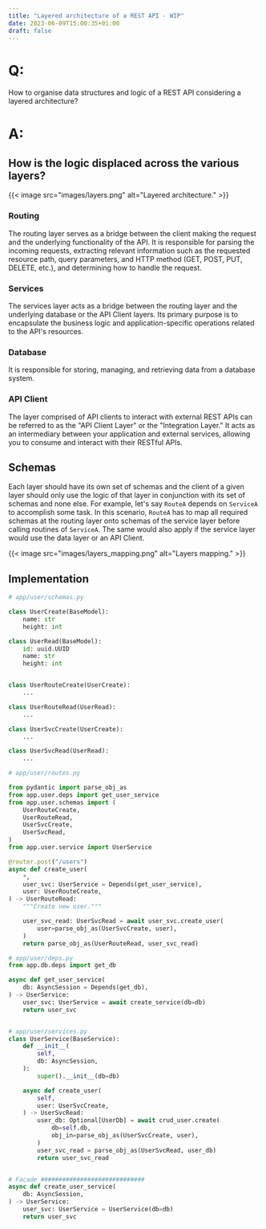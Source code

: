```yaml
---
title: "Layered architecture of a REST API - WIP"
date: 2023-06-09T15:00:35+01:00
draft: false
---
```


# Q:
How to organise data structures and logic of a REST API considering a layered architecture?

# A:

## How is the logic displaced across the various layers?

<!-- ![layered architecture](images/layers.png) -->
{{< image
src="images/layers.png"
alt="Layered architecture." >}}

### Routing

The routing layer serves as a bridge between the client making the request and the underlying functionality of the API. It is responsible for parsing the incoming requests, extracting relevant information such as the requested resource path, query parameters, and HTTP method (GET, POST, PUT, DELETE, etc.), and determining how to handle the request.

### Services

The services layer acts as a bridge between the routing layer and the underlying database or the API Client layers. Its primary purpose is to encapsulate the business logic and application-specific operations related to the API's resources.

### Database

It is responsible for storing, managing, and retrieving data from a database system.

### API Client

The layer comprised of API clients to interact with external REST APIs can be referred to as the "API Client Layer" or the "Integration Layer." It acts as an intermediary between your application and external services, allowing you to consume and interact with their RESTful APIs.

## Schemas

Each layer should have its own set of schemas and the client of a given layer should only use the logic of that layer in conjunction with its set of schemas and none else. For example, let's say `RouteA` depends on `ServiceA` to accomplish some task. In this scenario, `RouteA` has to map all required schemas at the routing layer onto schemas of the service layer before calling routines of `ServiceA`. The same would also apply if the service layer would use the data layer or an API Client.

<!-- ![Layers mapping](images/layers_mapping.png) -->
{{< image
src="images/layers_mapping.png"
alt="Layers mapping." >}}

## Implementation

``` python
# app/user/schemas.py

class UserCreate(BaseModel):
    name: str
    height: int

class UserRead(BaseModel):
    id: uuid.UUID
    name: str
    height: int


class UserRouteCreate(UserCreate):
    ...

class UserRouteRead(UserRead):
    ...

class UserSvcCreate(UserCreate):
    ...

class UserSvcRead(UserRead):
    ...

```


``` python
# app/user/routes.py

from pydantic import parse_obj_as
from app.user.deps import get_user_service
from app.user.schemas import (
    UserRouteCreate,
    UserRouteRead,
    UserSvcCreate,
    UserSvcRead,
)
from app.user.service import UserService

@router.post("/users")
async def create_user(
    *,
    user_svc: UserService = Depends(get_user_service),
    user: UserRouteCreate,
) -> UserRouteRead:
    """Create new user."""

    user_svc_read: UserSvcRead = await user_svc.create_user(
        user=parse_obj_as(UserSvcCreate, user),
    )
    return parse_obj_as(UserRouteRead, user_svc_read)

```

``` python
# app/user/deps.py
from app.db.deps import get_db

async def get_user_service(
    db: AsyncSession = Depends(get_db),
) -> UserService:
    user_svc: UserService = await create_service(db=db)
    return user_svc


# app/user/services.py
class UserService(BaseService):
    def __init__(
        self,
        db: AsyncSession,
    ):
        super().__init__(db=db)

    async def create_user(
        self,
        user: UserSvcCreate,
    ) -> UserSvcRead:
        user_db: Optional[UserDb] = await crud_user.create(
            db=self.db,
            obj_in=parse_obj_as(UserSvcCreate, user),
        )
        user_svc_read = parse_obj_as(UserSvcRead, user_db)
        return user_svc_read


# Facade #############################
async def create_user_service(
    db: AsyncSession,
) -> UserService:
    user_svc: UserService = UserService(db=db)
    return user_svc
```

